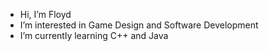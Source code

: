 - Hi, I’m Floyd
- I’m interested in Game Design and Software Development
- I’m currently learning C++ and Java

<!---
FloydS23/FloydS23 is a ✨ special ✨ repository because its `README.md` (this file) appears on your GitHub profile.
You can click the Preview link to take a look at your changes.
--->
